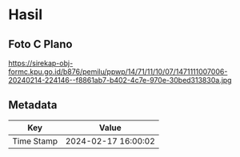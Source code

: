 # Hasil

## Foto C Plano

https://sirekap-obj-formc.kpu.go.id/b876/pemilu/ppwp/14/71/11/10/07/1471111007006-20240214-224146--f8861ab7-b402-4c7e-970e-30bed313830a.jpg


## Metadata

| Key        | Value               |
| ---------- | ------------------- |
| Time Stamp | 2024-02-17 16:00:02 |



